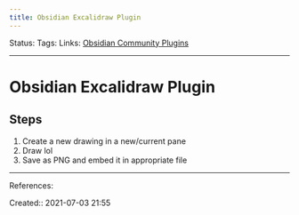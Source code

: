 ```yaml
---
title: Obsidian Excalidraw Plugin
---
```

Status:
Tags: 
Links: [Obsidian Community Plugins](out/obsidian-community-plugins.md)
___
# Obsidian Excalidraw Plugin
## Steps
1. Create a new drawing in a new/current pane
2. Draw lol
3. Save as PNG and embed it in appropriate file
___
References:

Created:: 2021-07-03 21:55